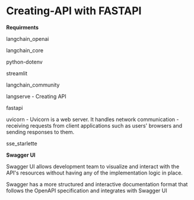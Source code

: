 # Creating-API with FASTAPI

**Requirments**

langchain_openai 

langchain_core

python-dotenv

streamlit

langchain_community

langserve - Creating API

fastapi

uvicorn - Uvicorn is a web server. It handles network communication - receiving requests from client applications such as users' browsers and sending responses to them. 

sse_starlette

**Swagger UI**

Swagger UI allows development team to visualize and interact with the API's resources without having any of the implementation logic in place.

Swagger has a more structured and interactive documentation format that follows the OpenAPI specification and integrates with Swagger UI

